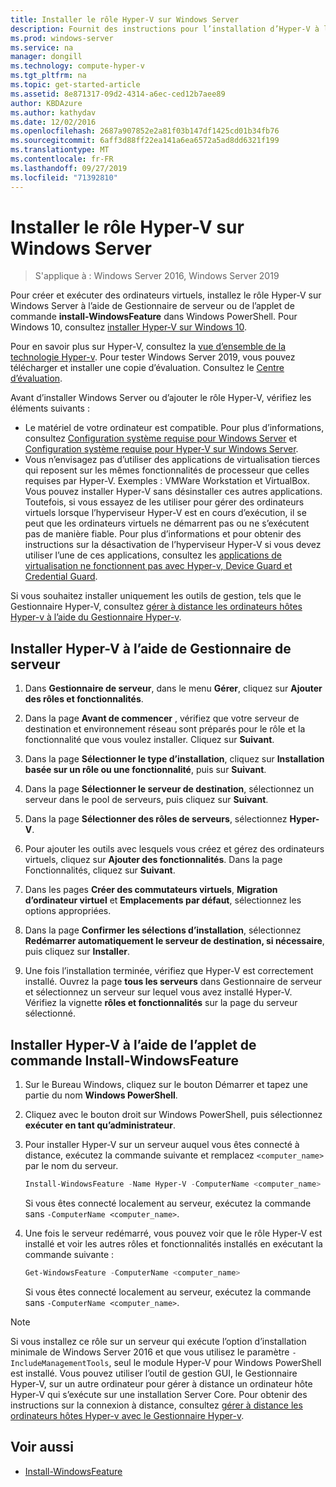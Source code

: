 ```yaml
---
title: Installer le rôle Hyper-V sur Windows Server
description: Fournit des instructions pour l’installation d’Hyper-V à l’aide de Gestionnaire de serveur ou Windows PowerShell
ms.prod: windows-server
ms.service: na
manager: dongill
ms.technology: compute-hyper-v
ms.tgt_pltfrm: na
ms.topic: get-started-article
ms.assetid: 8e871317-09d2-4314-a6ec-ced12b7aee89
author: KBDAzure
ms.author: kathydav
ms.date: 12/02/2016
ms.openlocfilehash: 2687a907852e2a81f03b147df1425cd01b34fb76
ms.sourcegitcommit: 6aff3d88ff22ea141a6ea6572a5ad8dd6321f199
ms.translationtype: MT
ms.contentlocale: fr-FR
ms.lasthandoff: 09/27/2019
ms.locfileid: "71392810"
---
```

# <a name="install-the-hyper-v-role-on-windows-server"></a>Installer le rôle Hyper-V sur Windows Server

>S'applique à : Windows Server 2016, Windows Server 2019
  
Pour créer et exécuter des ordinateurs virtuels, installez le rôle Hyper-V sur Windows Server à l’aide de Gestionnaire de serveur ou de l’applet de commande **install-WindowsFeature** dans Windows PowerShell. Pour Windows 10, consultez [installer Hyper-V sur Windows 10](https://docs.microsoft.com/virtualization/hyper-v-on-windows/quick-start/enable-hyper-v).

Pour en savoir plus sur Hyper-V, consultez la [vue d’ensemble de la technologie Hyper-v](../Hyper-V-Technology-Overview.md). Pour tester Windows Server 2019, vous pouvez télécharger et installer une copie d’évaluation. Consultez le [Centre d’évaluation](https://www.microsoft.com/evalcenter/evaluate-windows-server-2019).

Avant d’installer Windows Server ou d’ajouter le rôle Hyper-V, vérifiez les éléments suivants :
- Le matériel de votre ordinateur est compatible. Pour plus d’informations, consultez [Configuration système requise pour Windows Server](../../../get-started/System-Requirements.md) et [Configuration système requise pour Hyper-V sur Windows Server](../System-requirements-for-Hyper-V-on-Windows.md).
- Vous n’envisagez pas d’utiliser des applications de virtualisation tierces qui reposent sur les mêmes fonctionnalités de processeur que celles requises par Hyper-V. Exemples : VMWare Workstation et VirtualBox. Vous pouvez installer Hyper-V sans désinstaller ces autres applications. Toutefois, si vous essayez de les utiliser pour gérer des ordinateurs virtuels lorsque l’hyperviseur Hyper-V est en cours d’exécution, il se peut que les ordinateurs virtuels ne démarrent pas ou ne s’exécutent pas de manière fiable. Pour plus d’informations et pour obtenir des instructions sur la désactivation de l’hyperviseur Hyper-V si vous devez utiliser l’une de ces applications, consultez les [applications de virtualisation ne fonctionnent pas avec Hyper-v, Device Guard et Credential Guard](https://support.microsoft.com/help/3204980/virtualization-applications-do-not-work-together-with-hyper-v-device-g).

Si vous souhaitez installer uniquement les outils de gestion, tels que le Gestionnaire Hyper-V, consultez [gérer à distance les ordinateurs hôtes Hyper-v à l’aide du Gestionnaire Hyper-v](../Manage/Remotely-manage-Hyper-V-hosts.md).
  
## <a name="install-hyper-v-by-using-server-manager"></a>Installer Hyper-V à l’aide de Gestionnaire de serveur  
  
1. Dans **Gestionnaire de serveur**, dans le menu **Gérer**, cliquez sur **Ajouter des rôles et fonctionnalités**.  
  
2. Dans la page **Avant de commencer** , vérifiez que votre serveur de destination et environnement réseau sont préparés pour le rôle et la fonctionnalité que vous voulez installer. Cliquez sur **Suivant**.  
  
3. Dans la page **Sélectionner le type d’installation**, cliquez sur **Installation basée sur un rôle ou une fonctionnalité**, puis sur **Suivant**.  
  
4. Dans la page **Sélectionner le serveur de destination**, sélectionnez un serveur dans le pool de serveurs, puis cliquez sur **Suivant**.  
  
5. Dans la page **Sélectionner des rôles de serveurs**, sélectionnez **Hyper-V**.  
  
6. Pour ajouter les outils avec lesquels vous créez et gérez des ordinateurs virtuels, cliquez sur **Ajouter des fonctionnalités**. Dans la page Fonctionnalités, cliquez sur **Suivant**.  
  
7. Dans les pages **Créer des commutateurs virtuels**, **Migration d’ordinateur virtuel** et **Emplacements par défaut**, sélectionnez les options appropriées.  
  
8. Dans la page **Confirmer les sélections d’installation**, sélectionnez **Redémarrer automatiquement le serveur de destination, si nécessaire**, puis cliquez sur **Installer**.  
  
9. Une fois l’installation terminée, vérifiez que Hyper-V est correctement installé. Ouvrez la page **tous les serveurs** dans Gestionnaire de serveur et sélectionnez un serveur sur lequel vous avez installé Hyper-V. Vérifiez la vignette **rôles et fonctionnalités** sur la page du serveur sélectionné.  
  
## <a name="install-hyper-v-by-using-the-install-windowsfeature-cmdlet"></a>Installer Hyper-V à l’aide de l’applet de commande Install-WindowsFeature  
  
1. Sur le Bureau Windows, cliquez sur le bouton Démarrer et tapez une partie du nom **Windows PowerShell**.  
  
2. Cliquez avec le bouton droit sur Windows PowerShell, puis sélectionnez **exécuter en tant qu’administrateur**.  
  
3. Pour installer Hyper-V sur un serveur auquel vous êtes connecté à distance, exécutez la commande suivante et remplacez `<computer_name>` par le nom du serveur.  
  
    ```powershell
    Install-WindowsFeature -Name Hyper-V -ComputerName <computer_name> -IncludeManagementTools -Restart  
    ```  
  
    Si vous êtes connecté localement au serveur, exécutez la commande sans `-ComputerName <computer_name>`.  
  
4. Une fois le serveur redémarré, vous pouvez voir que le rôle Hyper-V est installé et voir les autres rôles et fonctionnalités installés en exécutant la commande suivante :  
  
    ```powershell
    Get-WindowsFeature -ComputerName <computer_name>  
    ```  
  
    Si vous êtes connecté localement au serveur, exécutez la commande sans `-ComputerName <computer_name>`.  
  
> [!NOTE]  
> Si vous installez ce rôle sur un serveur qui exécute l’option d’installation minimale de Windows Server 2016 et que vous utilisez le paramètre `-IncludeManagementTools`, seul le module Hyper-V pour Windows PowerShell est installé. Vous pouvez utiliser l’outil de gestion GUI, le Gestionnaire Hyper-V, sur un autre ordinateur pour gérer à distance un ordinateur hôte Hyper-V qui s’exécute sur une installation Server Core. Pour obtenir des instructions sur la connexion à distance, consultez [gérer à distance les ordinateurs hôtes Hyper-v avec le Gestionnaire Hyper-v](../Manage/Remotely-manage-Hyper-V-hosts.md).  
  
## <a name="see-also"></a>Voir aussi  
  
- [Install-WindowsFeature](https://docs.microsoft.com/powershell/module/Microsoft.Windows.ServerManager.Migration/Install-WindowsFeature)  
